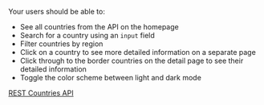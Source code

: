 Your users should be able to:

- See all countries from the API on the homepage
- Search for a country using an `input` field
- Filter countries by region
- Click on a country to see more detailed information on a separate page
- Click through to the border countries on the detail page to see their detailed information
- Toggle the color scheme between light and dark mode 


[REST Countries API](https://restcountries.com)


